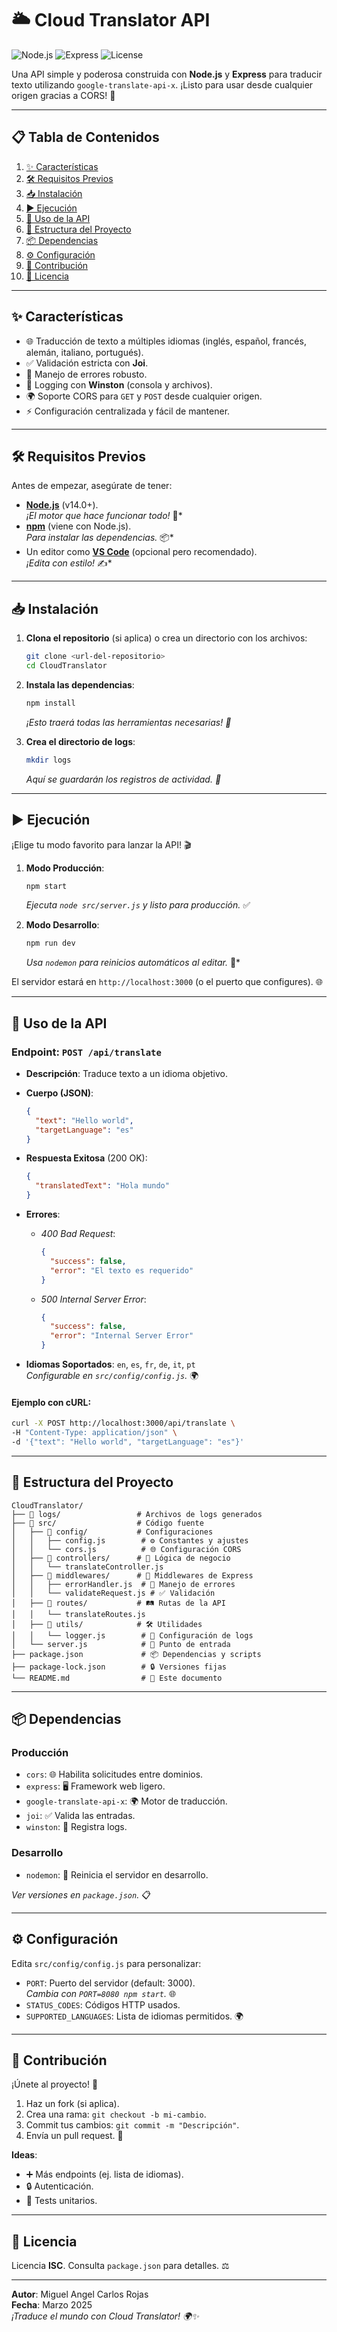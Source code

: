 # 🌥️ Cloud Translator API

![Node.js](https://img.shields.io/badge/Node.js-14.0+-green) ![Express](https://img.shields.io/badge/Express-4.x-blue) ![License](https://img.shields.io/badge/License-ISC-yellow)

Una API simple y poderosa construida con **Node.js** y **Express** para traducir texto utilizando `google-translate-api-x`. ¡Listo para usar desde cualquier origen gracias a CORS! 🚀

---

## 📋 Tabla de Contenidos
1. [✨ Características](#-características)
2. [🛠️ Requisitos Previos](#-requisitos-previos)
3. [📥 Instalación](#-instalación)
4. [▶️ Ejecución](#-ejecución)
5. [📡 Uso de la API](#-uso-de-la-api)
6. [📂 Estructura del Proyecto](#-estructura-del-proyecto)
7. [📦 Dependencias](#-dependencias)
8. [⚙️ Configuración](#-configuración)
9. [🤝 Contribución](#-contribución)
10. [📜 Licencia](#-licencia)

---

## ✨ Características
- 🌐 Traducción de texto a múltiples idiomas (inglés, español, francés, alemán, italiano, portugués).
- ✅ Validación estricta con **Joi**.
- 🚨 Manejo de errores robusto.
- 📝 Logging con **Winston** (consola y archivos).
- 🌍 Soporte CORS para `GET` y `POST` desde cualquier origen.
- ⚡ Configuración centralizada y fácil de mantener.

---

## 🛠️ Requisitos Previos
Antes de empezar, asegúrate de tener:
- **[Node.js](https://nodejs.org/)** (v14.0+).  
  *¡El motor que hace funcionar todo!* 🚀*
- **[npm](https://www.npmjs.com/)** (viene con Node.js).  
  *Para instalar las dependencias.* 📦*
- Un editor como **[VS Code](https://code.visualstudio.com/)** (opcional pero recomendado).  
  *¡Edita con estilo!* ✍️*

---

## 📥 Instalación
1. **Clona el repositorio** (si aplica) o crea un directorio con los archivos:
   ```bash
   git clone <url-del-repositorio>
   cd CloudTranslator
   ```

2. **Instala las dependencias**:
   ```bash
   npm install
   ```
   *¡Esto traerá todas las herramientas necesarias! 🧰*

3. **Crea el directorio de logs**:
   ```bash
   mkdir logs
   ```
   *Aquí se guardarán los registros de actividad. 📜*

---

## ▶️ Ejecución
¡Elige tu modo favorito para lanzar la API! 🎬

1. **Modo Producción**:
   ```bash
   npm start
   ```
   *Ejecuta `node src/server.js` y listo para producción.* ✅

2. **Modo Desarrollo**:
   ```bash
   npm run dev
   ```
   *Usa `nodemon` para reinicios automáticos al editar.* 🔄*

El servidor estará en `http://localhost:3000` (o el puerto que configures). 🌐

---

## 📡 Uso de la API
### **Endpoint**: `POST /api/translate`
- **Descripción**: Traduce texto a un idioma objetivo.  
- **Cuerpo (JSON)**:
  ```json
  {
    "text": "Hello world",
    "targetLanguage": "es"
  }
  ```
- **Respuesta Exitosa** (200 OK):
  ```json
  {
    "translatedText": "Hola mundo"
  }
  ```
- **Errores**:
  - *400 Bad Request*:
    ```json
    {
      "success": false,
      "error": "El texto es requerido"
    }
    ```
  - *500 Internal Server Error*:
    ```json
    {
      "success": false,
      "error": "Internal Server Error"
    }
    ```

- **Idiomas Soportados**: `en`, `es`, `fr`, `de`, `it`, `pt`  
  *Configurable en `src/config/config.js`.* 🌍

#### Ejemplo con cURL:
```bash
curl -X POST http://localhost:3000/api/translate \
-H "Content-Type: application/json" \
-d '{"text": "Hello world", "targetLanguage": "es"}'
```

---

## 📂 Estructura del Proyecto
```
CloudTranslator/
├── 📁 logs/                 # Archivos de logs generados
├── 📁 src/                  # Código fuente
│   ├── 📁 config/           # Configuraciones
│   │   ├── config.js        # ⚙️ Constantes y ajustes
│   │   └── cors.js          # 🌐 Configuración CORS
│   ├── 📁 controllers/      # 🧠 Lógica de negocio
│   │   └── translateController.js
│   ├── 📁 middlewares/      # 🔧 Middlewares de Express
│   │   ├── errorHandler.js  # 🚨 Manejo de errores
│   │   └── validateRequest.js # ✅ Validación
│   ├── 📁 routes/           # 🛤️ Rutas de la API
│   │   └── translateRoutes.js
│   ├── 📁 utils/            # 🛠️ Utilidades
│   │   └── logger.js        # 📝 Configuración de logs
│   └── server.js            # 🚀 Punto de entrada
├── package.json             # 📦 Dependencias y scripts
├── package-lock.json        # 🔒 Versiones fijas
└── README.md                # 📖 Este documento
```

---

## 📦 Dependencias
### Producción
- `cors`: 🌐 Habilita solicitudes entre dominios.
- `express`: 🖥️ Framework web ligero.
- `google-translate-api-x`: 🌍 Motor de traducción.
- `joi`: ✅ Valida las entradas.
- `winston`: 📝 Registra logs.

### Desarrollo
- `nodemon`: 🔄 Reinicia el servidor en desarrollo.

*Ver versiones en `package.json`.* 📋

---

## ⚙️ Configuración
Edita `src/config/config.js` para personalizar:
- `PORT`: Puerto del servidor (default: 3000).  
  *Cambia con `PORT=8080 npm start`.* 🌐
- `STATUS_CODES`: Códigos HTTP usados.  
- `SUPPORTED_LANGUAGES`: Lista de idiomas permitidos. 🌍

---

## 🤝 Contribución
¡Únete al proyecto! 🙌
1. Haz un fork (si aplica).
2. Crea una rama: `git checkout -b mi-cambio`.
3. Commit tus cambios: `git commit -m "Descripción"`.
4. Envía un pull request. 🚀

**Ideas**:
- ➕ Más endpoints (ej. lista de idiomas).
- 🔒 Autenticación.
- 🧪 Tests unitarios.

---

## 📜 Licencia
Licencia **ISC**. Consulta `package.json` para detalles. ⚖️

---

**Autor**: Miguel Angel Carlos Rojas  
**Fecha**: Marzo 2025  
*¡Traduce el mundo con Cloud Translator! 🌍✨*